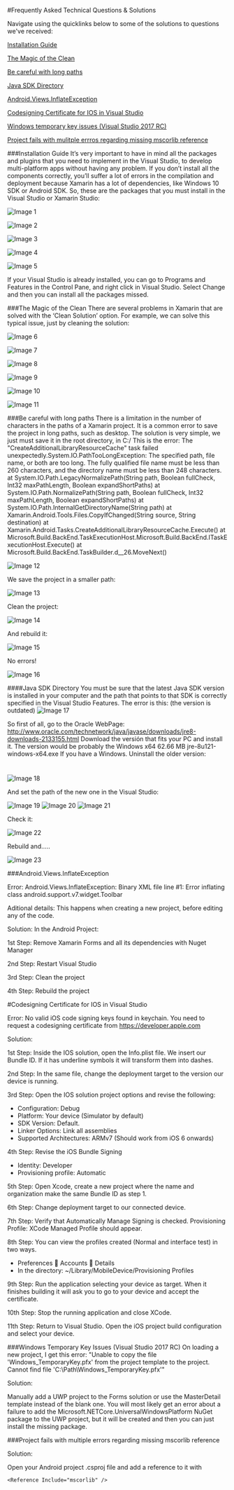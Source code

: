 #Frequently Asked Technical Questions & Solutions

Navigate using the quicklinks below to some of the solutions to questions we've received:

[Installation Guide](#installation-guide)

[The Magic of the Clean](#the-magic-of-the-clean)

[Be careful with long paths](https://github.com/msdxbelux/XamarinAlliance/blob/master/FAQ.md#be-careful-with-long-paths)

[Java SDK Directory](https://github.com/msdxbelux/XamarinAlliance/blob/master/FAQ.md#java-sdk-directory)

[Android.Views.InflateException](https://github.com/msdxbelux/XamarinAlliance/blob/master/FAQ.md#androidviewsinflateexception)

[Codesigning Certificate for IOS in Visual Studio](https://github.com/msdxbelux/XamarinAlliance/blob/master/FAQ.md#codesigning-certificate-for-ios-in-visual-studio)

[Windows temporary key issues (Visual Studio 2017 RC)](#windows-temporary-key-issues-visual-studio-2017-rc)

[Project fails with mulitple errros regarding missing mscorlib reference](#project-fails-with-multiple-errors-regarding-missing-mscorlib-reference)

###Installation Guide
It’s very important to have in mind all the packages and plugins that you need to implement in the Visual Studio, to develop multi-platform apps without having any problem. If you don’t install all the components correctly, you’ll suffer a lot of errors in the compilation and deployment because Xamarin has a lot of dependencies, like Windows 10 SDK or Android SDK. So, these are the packages that you must install in the Visual Studio or Xamarin Studio:

![Image 1](https://github.com/msdxbelux/XamarinAlliance/blob/master/Images/Image%201.png)


![Image 2](https://github.com/msdxbelux/XamarinAlliance/blob/master/Images/Image%202.png)

![Image 3](https://github.com/msdxbelux/XamarinAlliance/blob/master/Images/Image%203.png)

![Image 4](https://github.com/msdxbelux/XamarinAlliance/blob/master/Images/Image%204.png)

![Image 5](https://github.com/msdxbelux/XamarinAlliance/blob/master/Images/Image%205.png)

If your Visual Studio is already installed, you can go to Programs and Features in the Control Pane, and right click in Visual Studio. Select Change and then you can install all the packages missed.


###The Magic of the Clean
There are several problems in Xamarin that are solved with the ‘Clean Solution’ option. For example, we can solve this typical issue, just by cleaning the solution:

![Image 6](https://github.com/msdxbelux/XamarinAlliance/blob/master/Images/Image%206.png)

![Image 7](https://github.com/msdxbelux/XamarinAlliance/blob/master/Images/Image%207.png)

![Image 8](https://github.com/msdxbelux/XamarinAlliance/blob/master/Images/Image%208.png)

![Image 9](https://github.com/msdxbelux/XamarinAlliance/blob/master/Images/Image%209.png)

![Image 10](https://github.com/msdxbelux/XamarinAlliance/blob/master/Images/Image%2010.png)

![Image 11](https://github.com/msdxbelux/XamarinAlliance/blob/master/Images/Image%2011.png)

###Be careful with long paths
There is a limitation in the number of characters in the paths of a Xamarin project. It is a common error to save the project in long paths, such as desktop. The solution is very simple, we just must save it in the root directory, in C:/
This is the error:
The "CreateAdditionalLibraryResourceCache" task failed unexpectedly.System.IO.PathTooLongException: The specified path, file name, or both are too long. The fully qualified file name must be less than 260 characters, and the directory name must be less than 248 characters.   at System.IO.Path.LegacyNormalizePath(String path, Boolean fullCheck, Int32 maxPathLength, Boolean expandShortPaths)   at System.IO.Path.NormalizePath(String path, Boolean fullCheck, Int32 maxPathLength, Boolean expandShortPaths)   at System.IO.Path.InternalGetDirectoryName(String path)   at Xamarin.Android.Tools.Files.CopyIfChanged(String source, String destination)   at Xamarin.Android.Tasks.CreateAdditionalLibraryResourceCache.Execute()   at Microsoft.Build.BackEnd.TaskExecutionHost.Microsoft.Build.BackEnd.ITaskExecutionHost.Execute()   at Microsoft.Build.BackEnd.TaskBuilder.<ExecuteInstantiatedTask>d__26.MoveNext()

![Image 12](https://github.com/msdxbelux/XamarinAlliance/blob/master/Images/Image%2012.png)

We save the project in a smaller path:

![Image 13](https://github.com/msdxbelux/XamarinAlliance/blob/master/Images/Image%2013.png)

Clean the project:

![Image 14](https://github.com/msdxbelux/XamarinAlliance/blob/master/Images/Image%2014.png)

And rebuild it:

![Image 15](https://github.com/msdxbelux/XamarinAlliance/blob/master/Images/Image%2015.png)

No errors!

![Image 16](https://github.com/msdxbelux/XamarinAlliance/blob/master/Images/Image%2016.png)

####Java SDK Directory
You must be sure that the latest Java SDK version is installed in your computer and the path that points to that SDK is correctly specified in the Visual Studio Features. The error is this: (the version is outdated)
![Image 17](https://github.com/msdxbelux/XamarinAlliance/blob/master/Images/Image%2017.png)

So first of all, go to the Oracle WebPage: 
http://www.oracle.com/technetwork/java/javase/downloads/jre8-downloads-2133155.html
Download the versión that fits your PC and install it. The version would be probably the 
Windows x64	62.66 MB  	jre-8u121-windows-x64.exe 
If you have a Windows.
Uninstall the older version:
#
![Image 18](https://github.com/msdxbelux/XamarinAlliance/blob/master/Images/Image%2018.png)

And set the path of the new one in the Visual Studio:

![Image 19](https://github.com/msdxbelux/XamarinAlliance/blob/master/Images/Image%2019.png)
![Image 20](https://github.com/msdxbelux/XamarinAlliance/blob/master/Images/Image%2020.png)
![Image 21](https://github.com/msdxbelux/XamarinAlliance/blob/master/Images/Image%2021.png)

Check it:

![Image 22](https://github.com/msdxbelux/XamarinAlliance/blob/master/Images/Image%2022.png)

Rebuild and…..

![Image 23](https://github.com/msdxbelux/XamarinAlliance/blob/master/Images/Image%2023.png)


###Android.Views.InflateException

Error: Android.Views.InflateException: Binary XML file line #1: Error inflating class android.support.v7.widget.Toolbar

Aditional details: This happens when creating a new project, before editing any of the code. 

Solution: In the Android Project: 

1st Step: Remove Xamarin Forms and all its dependencies with Nuget Manager

2nd Step: Restart Visual Studio

3rd Step: Clean the project

4th Step: Rebuild the project

#Codesigning Certificate for IOS in Visual Studio

Error: No valid iOS code signing keys found in keychain. You need to request a codesigning certificate from https://developer.apple.com

Solution:

1st Step: Inside the IOS solution, open the Info.plist file. We insert our Bundle ID. If it has underline symbols it will transform them into dashes.

2nd Step: In the same file, change the deployment target to the version our device is running.

3rd Step: Open the IOS solution project options and revise the following:
-	Configuration: Debug
-	Platform: Your device (Simulator by default)
-	SDK Version: Default.
-	Linker Options: Link all assemblies 
-	Supported Architectures: ARMv7 (Should work from iOS 6 onwards)

4th Step: Revise the iOS Bundle Signing
-	Identity: Developer
-	Provisioning profile: Automatic

5th Step: Open Xcode, create a new project where the name and organization make the same Bundle ID as step 1.

6th Step: Change deployment target to our connected device.

7th Step: Verify that Automatically Manage Signing is checked. Provisioning Profile: XCode Managed Profile should appear.

8th Step: You can view the profiles created (Normal and interface test) in two ways.
-	Preferences  Accounts  Details
-	In the directory: ~/Library/MobileDevice/Provisioning Profiles

9th Step: Run the application selecting your device as target. When it finishes building it will ask you to go to your device and accept the certificate.

10th Step: Stop the running application and close XCode.

11th Step: Return to Visual Studio. Open the iOS project build configuration and select your device.

###Windows Temporary Key Issues (Visual Studio 2017 RC)
On loading a new project, I get this error:
"Unable to copy the file 'Windows_TemporaryKey.pfx' from the project template to the project. Cannot find file 'C:\Path\Windows_TemporaryKey.pfx'"

Solution:

Manually add a UWP project to the Forms solution or use the MasterDetail template instead of the blank one. You will most likely get an error about a failure to add the Microsoft.NETCore.UniversalWindowsPlatform NuGet package to the UWP project, but it will be created and then you can just install the missing package.

###Project fails with multiple errors regarding missing mscorlib reference

Solution: 

Open your Android project .csproj file and add a reference to it with 

```
<Reference Include="mscorlib" />
```
